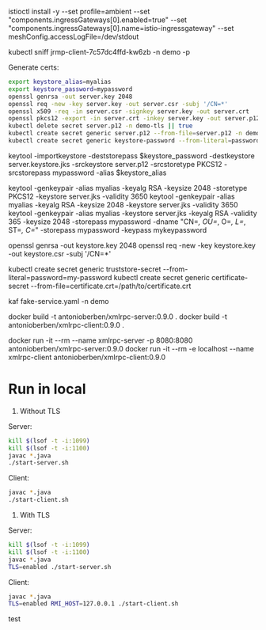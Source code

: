 istioctl install -y --set profile=ambient --set "components.ingressGateways[0].enabled=true" --set "components.ingressGateways[0].name=istio-ingressgateway" --set meshConfig.accessLogFile=/dev/stdout


kubectl sniff jrmp-client-7c57dc4ffd-kw6zb -n demo -p

Generate certs:

```bash
export keystore_alias=myalias
export keystore_password=mypassword
openssl genrsa -out server.key 2048
openssl req -new -key server.key -out server.csr -subj '/CN=*'
openssl x509 -req -in server.csr -signkey server.key -out server.crt
openssl pkcs12 -export -in server.crt -inkey server.key -out server.p12 -name $keystore_alias -password pass:$keystore_password
kubectl delete secret server.p12 -n demo-tls || true
kubectl create secret generic server.p12 --from-file=server.p12 -n demo-tls
kubectl create secret generic keystore-password --from-literal=password=$keystore_password -n demo-tls
```



keytool -importkeystore -deststorepass $keystore_password -destkeystore server.keystore.jks -srckeystore server.p12 -srcstoretype PKCS12 -srcstorepass mypassword -alias $keystore_alias

keytool -genkeypair -alias myalias -keyalg RSA -keysize 2048 -storetype PKCS12 -keystore server.jks -validity 3650
keytool -genkeypair -alias myalias -keyalg RSA -keysize 2048 -keystore server.jks -validity 3650
keytool -genkeypair -alias myalias -keystore server.jks -keyalg RSA -validity 365 -keysize 2048 -storepass mypassword -dname "CN=*, OU=*, O=*, L=*, ST=*, C=*" -storepass mypassword -keypass mykeypassword

openssl genrsa -out keystore.key 2048
openssl req -new -key keystore.key -out keystore.csr -subj '/CN=*'

kubectl create secret generic truststore-secret --from-literal=password=my-password
kubectl create secret generic certificate-secret --from-file=certificate.crt=/path/to/certificate.crt


kaf fake-service.yaml -n demo

docker build -t antonioberben/xmlrpc-server:0.9.0 .
docker build -t antonioberben/xmlrpc-client:0.9.0 .

docker run -it --rm --name xmlrpc-server -p 8080:8080 antonioberben/xmlrpc-server:0.9.0
docker run -it --rm -e localhost --name xmlrpc-client antonioberben/xmlrpc-client:0.9.0


# Run in local 

1. Without TLS

Server:

```bash
kill $(lsof -t -i:1099)
kill $(lsof -t -i:1100)
javac *.java
./start-server.sh
```

Client:

```bash
javac *.java
./start-client.sh
```

1. With TLS

Server:

```bash
kill $(lsof -t -i:1099)
kill $(lsof -t -i:1100)
javac *.java
TLS=enabled ./start-server.sh
```

Client:

```bash
javac *.java
TLS=enabled RMI_HOST=127.0.0.1 ./start-client.sh
```


test